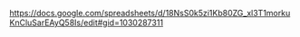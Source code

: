 https://docs.google.com/spreadsheets/d/18NsS0k5zi1Kb80ZG_xl3T1morkuKnCluSarEAyQ58Is/edit#gid=1030287311
